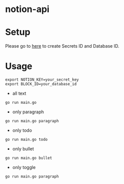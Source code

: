 # notion-api

# Setup
Please go to [here](https://developers.notion.com/docs) to create Secrets ID and Database ID.

# Usage
```
export NOTION_KEY=your_secret_key
export BLOCK_ID=your_database_id
```

- all text
```
go run main.go
```

- only paragraph
```
go run main.go paragraph
```

- only todo
```
go run main.go todo
```

- only bullet
```
go run main.go bullet
```

- only toggle
```
go run main.go paragraph
```
